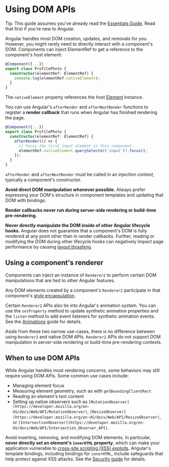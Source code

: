 # Using DOM APIs

Tip: This guide assumes you've already read the [Essentials Guide](essentials). Read that first if you're new to Angular.

Angular handles most DOM creation, updates, and removals for you. However, you might rarely need to
directly interact with a component's DOM. Components can inject ElementRef to get a reference to the
component's host element:

```ts
@Component({...})
export class ProfilePhoto {
  constructor(elementRef: ElementRef) {
    console.log(elementRef.nativeElement);
  }
}
```

The `nativeElement` property references the
host [Element](https://developer.mozilla.org/en-US/docs/Web/API/Element) instance.

You can use Angular's `afterRender` and `afterNextRender` functions to register a **render
callback** that runs when Angular has finished rendering the page.

```ts
@Component({...})
export class ProfilePhoto {
  constructor(elementRef: ElementRef) {
    afterRender(() => {
      // Focus the first input element in this component.
      elementRef.nativeElement.querySelector('input')?.focus();
    });
  }
}
```

`afterRender` and `afterNextRender` must be called in an _injection context_, typically a
component's constructor.

**Avoid direct DOM manipulation whenever possible.** Always prefer expressing your DOM's structure
in component templates and updating that DOM with bindings.

**Render callbacks never run during server-side rendering or build-time pre-rendering.**

**Never directly manipulate the DOM inside of other Angular lifecycle hooks**. Angular does not
guarantee that a component's DOM is fully rendered at any point other than in render callbacks.
Further, reading or modifying the DOM during other lifecycle hooks can negatively impact page
performance by
causing [layout thrashing](https://web.dev/avoid-large-complex-layouts-and-layout-thrashing).

## Using a component's renderer

Components can inject an instance of `Renderer2` to perform certain DOM manipulations that are tied
to other Angular features.

Any DOM elements created by a component's `Renderer2` participate in that
component's [style encapsulation](guide/components/styling#style-scoping).

Certain `Renderer2` APIs also tie into Angular's animation system. You can use the `setProperty`
method to update synthetic animation properties and the `listen` method to add event listeners for
synthetic animation events. See the [Animations](guide/animations) guide for details.

Aside from these two narrow use-cases, there is no difference between using `Renderer2` and native
DOM APIs. `Renderer2` APIs do not support DOM manipulation in server-side rendering or build-time
pre-rendering contexts.

## When to use DOM APIs

While Angular handles most rendering concerns, some behaviors may still require using DOM APIs. Some
common use cases include:

- Managing element focus
- Measuring element geometry, such as with `getBoundingClientRect`
- Reading an element's text content
- Setting up native observers such
  as `[MutationObserver](https://developer.mozilla.org/en-US/docs/Web/API/MutationObserver)`,
  `[ResizeObserver](https://developer.mozilla.org/en-US/docs/Web/API/ResizeObserver)`, or
  `[IntersectionObserver](https://developer.mozilla.org/en-US/docs/Web/API/Intersection_Observer_API)`.

Avoid inserting, removing, and modifying DOM elements. In particular, **never directly set an
element's `innerHTML` property**, which can make your application vulnerable
to [cross-site scripting (XSS) exploits](https://developer.mozilla.org/en-US/docs/Glossary/Cross-site_scripting).
Angular's template bindings, including bindings for `innerHTML`, include safeguards that help
protect against XSS attacks. See the [Security guide](guide/security) for details.
